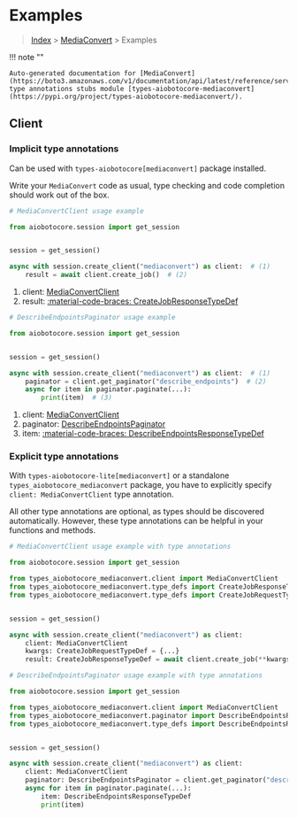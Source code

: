 # Examples

> [Index](../README.md) > [MediaConvert](./README.md) > Examples

!!! note ""

    Auto-generated documentation for [MediaConvert](https://boto3.amazonaws.com/v1/documentation/api/latest/reference/services/mediaconvert.html#mediaconvert)
    type annotations stubs module [types-aiobotocore-mediaconvert](https://pypi.org/project/types-aiobotocore-mediaconvert/).

## Client

### Implicit type annotations

Can be used with `types-aiobotocore[mediaconvert]` package installed.

Write your `MediaConvert` code as usual,
type checking and code completion should work out of the box.



```python
# MediaConvertClient usage example

from aiobotocore.session import get_session


session = get_session()

async with session.create_client("mediaconvert") as client:  # (1)
    result = await client.create_job()  # (2)
```

1. client: [MediaConvertClient](./client.md)
2. result: [:material-code-braces: CreateJobResponseTypeDef](./type_defs.md#createjobresponsetypedef) 



```python
# DescribeEndpointsPaginator usage example

from aiobotocore.session import get_session


session = get_session()

async with session.create_client("mediaconvert") as client:  # (1)
    paginator = client.get_paginator("describe_endpoints")  # (2)
    async for item in paginator.paginate(...):
        print(item)  # (3)
```

1. client: [MediaConvertClient](./client.md)
2. paginator: [DescribeEndpointsPaginator](./paginators.md#describeendpointspaginator)
3. item: [:material-code-braces: DescribeEndpointsResponseTypeDef](./type_defs.md#describeendpointsresponsetypedef) 




### Explicit type annotations

With `types-aiobotocore-lite[mediaconvert]`
or a standalone `types_aiobotocore_mediaconvert` package, you have to explicitly specify
`client: MediaConvertClient` type annotation.

All other type annotations are optional, as types should be discovered automatically.
However, these type annotations can be helpful in your functions and methods.


```python
# MediaConvertClient usage example with type annotations

from aiobotocore.session import get_session

from types_aiobotocore_mediaconvert.client import MediaConvertClient
from types_aiobotocore_mediaconvert.type_defs import CreateJobResponseTypeDef
from types_aiobotocore_mediaconvert.type_defs import CreateJobRequestTypeDef


session = get_session()

async with session.create_client("mediaconvert") as client:
    client: MediaConvertClient
    kwargs: CreateJobRequestTypeDef = {...}
    result: CreateJobResponseTypeDef = await client.create_job(**kwargs)
```



```python
# DescribeEndpointsPaginator usage example with type annotations

from aiobotocore.session import get_session

from types_aiobotocore_mediaconvert.client import MediaConvertClient
from types_aiobotocore_mediaconvert.paginator import DescribeEndpointsPaginator
from types_aiobotocore_mediaconvert.type_defs import DescribeEndpointsResponseTypeDef


session = get_session()

async with session.create_client("mediaconvert") as client:
    client: MediaConvertClient
    paginator: DescribeEndpointsPaginator = client.get_paginator("describe_endpoints")
    async for item in paginator.paginate(...):
        item: DescribeEndpointsResponseTypeDef
        print(item)
```


